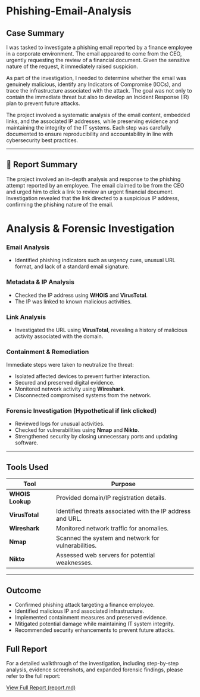 # Phishing-Email-Analysis

## Case Summary

I was tasked to investigate a phishing email reported by a finance employee in a corporate environment. The email appeared to come from the CEO, urgently requesting the review of a financial document. Given the sensitive nature of the request, it immediately raised suspicion.

As part of the investigation, I needed to determine whether the email was genuinely malicious, identify any Indicators of Compromise (IOCs), and trace the infrastructure associated with the attack. The goal was not only to contain the immediate threat but also to develop an Incident Response (IR) plan to prevent future attacks. 

The project involved a systematic analysis of the email content, embedded links, and the associated IP addresses, while preserving evidence and maintaining the integrity of the IT systems. Each step was carefully documented to ensure reproducibility and accountability in line with cybersecurity best practices.

---

## 📝 Report Summary
The project involved an in-depth analysis and response to the phishing attempt reported by an employee. The email claimed to be from the CEO and urged him to click a link to review an urgent financial document. Investigation revealed that the link directed to a suspicious IP address, confirming the phishing nature of the email.

# Analysis & Forensic Investigation

### Email Analysis
- Identified phishing indicators such as urgency cues, unusual URL format, and lack of a standard email signature.

### Metadata & IP Analysis
- Checked the IP address using **WHOIS** and **VirusTotal**.
- The IP was linked to known malicious activities.

### Link Analysis
- Investigated the URL using **VirusTotal**, revealing a history of malicious activity associated with the domain.

### Containment & Remediation
Immediate steps were taken to neutralize the threat:
- Isolated affected devices to prevent further interaction.
- Secured and preserved digital evidence.
- Monitored network activity using **Wireshark**.
- Disconnected compromised systems from the network.

### Forensic Investigation (Hypothetical if link clicked)
- Reviewed logs for unusual activities.
- Checked for vulnerabilities using **Nmap** and **Nikto**.
- Strengthened security by closing unnecessary ports and updating software.
  
---

## Tools Used

| Tool | Purpose |
|------|---------|
| **WHOIS Lookup** | Provided domain/IP registration details. |
| **VirusTotal** | Identified threats associated with the IP address and URL.  |
| **Wireshark** | Monitored network traffic for anomalies. |
| **Nmap** | Scanned the system and network for vulnerabilities. |
| **Nikto** | Assessed web servers for potential weaknesses. |

---

## Outcome
- Confirmed phishing attack targeting a finance employee.  
- Identified malicious IP and associated infrastructure.  
- Implemented containment measures and preserved evidence.  
- Mitigated potential damage while maintaining IT system integrity.  
- Recommended security enhancements to prevent future attacks.

## Full Report

For a detailed walkthrough of the investigation, including step-by-step analysis, evidence screenshots, and expanded forensic findings, please refer to the full report:

[View Full Report (report.md)](report.md)
